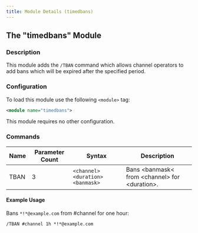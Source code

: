 ```yaml
---
title: Module Details (timedbans)
---
```


## The "timedbans" Module

### Description

This module adds the `/TBAN` command which allows channel operators to add bans which will be expired after the specified period.

### Configuration

To load this module use the following `<module>` tag:

```xml
<module name="timedbans">
```

This module requires no other configuration.

### Commands

Name | Parameter Count | Syntax                           | Description
---- | --------------- | -------------------------------- | -----------
TBAN | 3               | `<channel> <duration> <banmask>` | Bans &lt;banmask&lt; from &lt;channel&gt; for &lt;duration&gt;.

#### Example Usage

Bans `*!*@example.com` from #channel for one hour:

```plaintext
/TBAN #channel 1h *!*@example.com
```
